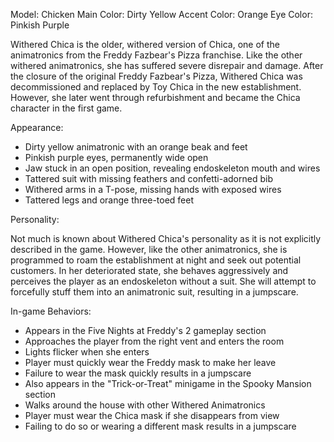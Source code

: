 Model: Chicken
Main Color: Dirty Yellow 
Accent Color: Orange 
Eye Color: Pinkish Purple

Withered Chica is the older, withered version of Chica, one of the animatronics from the Freddy Fazbear's Pizza franchise. Like the other withered animatronics, she has suffered severe disrepair and damage. After the closure of the original Freddy Fazbear's Pizza, Withered Chica was decommissioned and replaced by Toy Chica in the new establishment. However, she later went through refurbishment and became the Chica character in the first game.

Appearance:

- Dirty yellow animatronic with an orange beak and feet
- Pinkish purple eyes, permanently wide open
- Jaw stuck in an open position, revealing endoskeleton mouth and wires
- Tattered suit with missing feathers and confetti-adorned bib
- Withered arms in a T-pose, missing hands with exposed wires
- Tattered legs and orange three-toed feet

Personality:

Not much is known about Withered Chica's personality as it is not explicitly described in the game. However, like the other animatronics, she is programmed to roam the establishment at night and seek out potential customers. In her deteriorated state, she behaves aggressively and perceives the player as an endoskeleton without a suit. She will attempt to forcefully stuff them into an animatronic suit, resulting in a jumpscare.

In-game Behaviors:

- Appears in the Five Nights at Freddy's 2 gameplay section
- Approaches the player from the right vent and enters the room
- Lights flicker when she enters
- Player must quickly wear the Freddy mask to make her leave
- Failure to wear the mask quickly results in a jumpscare
- Also appears in the "Trick-or-Treat" minigame in the Spooky Mansion section
- Walks around the house with other Withered Animatronics
- Player must wear the Chica mask if she disappears from view
- Failing to do so or wearing a different mask results in a jumpscare